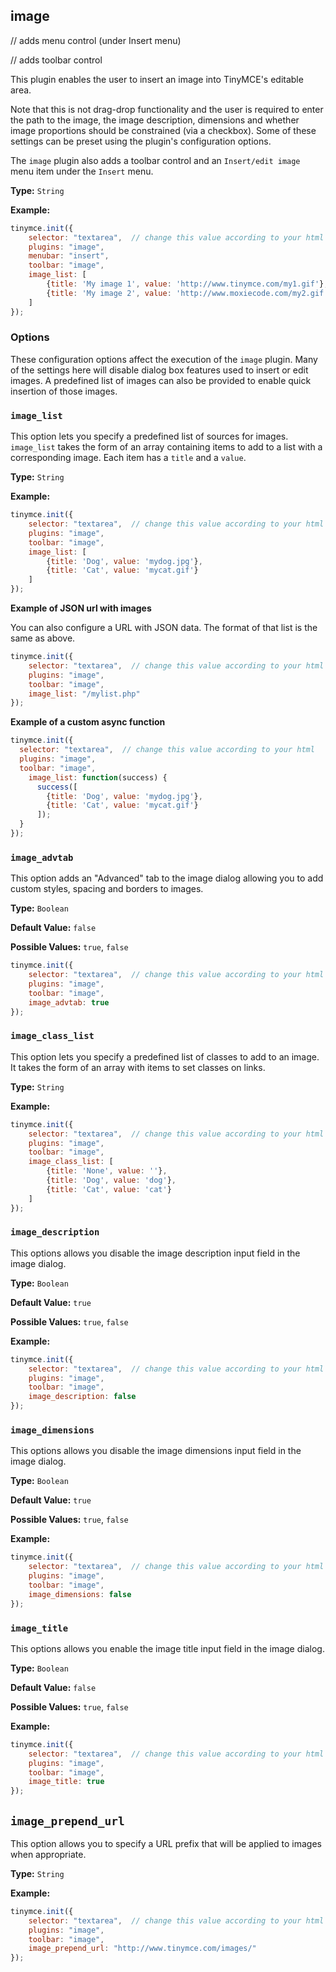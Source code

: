 

## image

// adds menu control (under Insert menu)

// adds toolbar control

This plugin enables the user to insert an image into TinyMCE's editable area.

Note that this is not drag-drop functionality and the user is required to enter the path to the image, the image description, dimensions and whether image proportions should be constrained (via a checkbox). Some of these settings can be preset using the plugin's configuration options.

The `image` plugin also adds a toolbar control and an `Insert/edit image` menu item under the `Insert` menu.

**Type:** `String`

**Example:**

```js
tinymce.init({
    selector: "textarea",  // change this value according to your html
    plugins: "image",
    menubar: "insert",
    toolbar: "image",
    image_list: [
        {title: 'My image 1', value: 'http://www.tinymce.com/my1.gif'},
        {title: 'My image 2', value: 'http://www.moxiecode.com/my2.gif'}
    ]
});

```

### Options

These configuration options affect the execution of the `image` plugin. Many of the settings here will disable dialog box features used to insert or edit images. A predefined list of images can also be provided to enable quick insertion of those images.

### `image_list`

This option lets you specify a predefined list of sources for images. `image_list` takes the form of an array containing items to add to a list with a corresponding image. Each item has a `title` and a `value`.

**Type:** `String`

**Example:**

```js
tinymce.init({
    selector: "textarea",  // change this value according to your html
    plugins: "image",
    toolbar: "image",
    image_list: [
        {title: 'Dog', value: 'mydog.jpg'},
        {title: 'Cat', value: 'mycat.gif'}
    ]
});
```

**Example of JSON url with images**

You can also configure a URL with JSON data. The format of that list is the same as above.

```js
tinymce.init({
    selector: "textarea",  // change this value according to your html
    plugins: "image",
    toolbar: "image",
    image_list: "/mylist.php"
});
```

**Example of a custom async function**

```js
tinymce.init({
  selector: "textarea",  // change this value according to your html
  plugins: "image",
  toolbar: "image",
    image_list: function(success) {
      success([
        {title: 'Dog', value: 'mydog.jpg'},
        {title: 'Cat', value: 'mycat.gif'}
      ]);
  }
});
```

### `image_advtab`

This option adds an "Advanced" tab to the image dialog allowing you to add custom styles, spacing and borders to images.

**Type:** `Boolean`

**Default Value:** `false`

**Possible Values:** `true`, `false`

```js
tinymce.init({
    selector: "textarea",  // change this value according to your html
    plugins: "image",
    toolbar: "image",
    image_advtab: true
});
```

### `image_class_list`

This option lets you specify a predefined list of classes to add to an image. It takes the form of an array with items to set classes on links.

**Type:** `String`

**Example:**

```js
tinymce.init({
    selector: "textarea",  // change this value according to your html
    plugins: "image",
    toolbar: "image",
    image_class_list: [
        {title: 'None', value: ''},
        {title: 'Dog', value: 'dog'},
        {title: 'Cat', value: 'cat'}
    ]
});
```

### `image_description`

This options allows you disable the image description input field in the image dialog.

**Type:** `Boolean`

**Default Value:** `true`

**Possible Values:** `true`, `false`

**Example:**

```js
tinymce.init({
    selector: "textarea",  // change this value according to your html
    plugins: "image",
    toolbar: "image",
    image_description: false
});
```

### `image_dimensions`

This options allows you disable the image dimensions input field in the image dialog.

**Type:** `Boolean`

**Default Value:** `true`

**Possible Values:** `true`, `false`

**Example:**

```js
tinymce.init({
    selector: "textarea",  // change this value according to your html
    plugins: "image",
    toolbar: "image",
    image_dimensions: false
});
```

### `image_title`

This options allows you enable the image title input field in the image dialog.

**Type:** `Boolean`

**Default Value:** `false`

**Possible Values:** `true`, `false`

**Example:**

```js
tinymce.init({
    selector: "textarea",  // change this value according to your html
    plugins: "image",
    toolbar: "image",
    image_title: true
});
```

## `image_prepend_url`

This option allows you to specify a URL prefix that will be applied to images when appropriate.

**Type:** `String`

**Example:**

```js
tinymce.init({
    selector: "textarea",  // change this value according to your html
    plugins: "image",
    toolbar: "image",
    image_prepend_url: "http://www.tinymce.com/images/"
});
```
